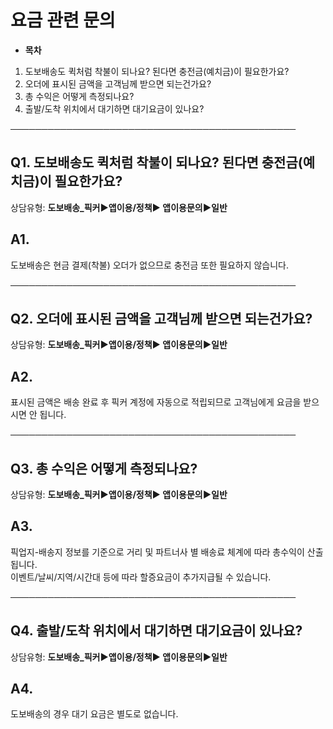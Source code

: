 # 요금 관련 문의

* **목차**

1. 도보배송도 퀵처럼 착불이 되나요? 된다면 충전금(예치금)이 필요한가요?
2. 오더에 표시된 금액을 고객님께 받으면 되는건가요?
3. 총 수익은 어떻게 측정되나요?
4. 출발/도착 위치에서 대기하면 대기요금이 있나요?

──────────────────────────────────────────────

**Q1. 도보배송도 퀵처럼 착불이 되나요? 된다면 충전금(예치금)이 필요한가요?**
-----------------------------------------------

상담유형: **도보배송\_픽커▶앱이용/정책▶ 앱이용문의▶일반**

**A1.**
-------

도보배송은 현금 결제(착불) 오더가 없으므로 충전금 또한 필요하지 않습니다.

──────────────────────────────────────────────

**Q2. 오더에 표시된 금액을 고객님께 받으면 되는건가요?**
-----------------------------------

상담유형: **도보배송\_픽커▶앱이용/정책▶ 앱이용문의▶일반**

**A2.**
-------

표시된 금액은 배송 완료 후 픽커 계정에 자동으로 적립되므로 고객님에게 요금을 받으시면 안 됩니다.

──────────────────────────────────────────────

**Q3. 총 수익은 어떻게 측정되나요?**
------------------------

상담유형: **도보배송\_픽커▶앱이용/정책▶ 앱이용문의▶일반**

**A3.**
-------

픽업지-배송지 정보를 기준으로 거리 및 파트너사 별 배송료 체계에 따라 총수익이 산출됩니다.  
이벤트/날씨/지역/시간대 등에 따라 할증요금이 추가지급될 수 있습니다.

──────────────────────────────────────────────

**Q4. 출발/도착 위치에서 대기하면 대기요금이 있나요?**
----------------------------------

상담유형: **도보배송\_픽커▶앱이용/정책▶ 앱이용문의▶일반**

**A4.**
-------

도보배송의 경우 대기 요금은 별도로 없습니다.